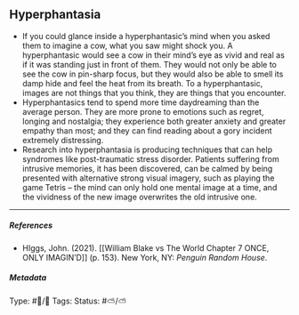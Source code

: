 ## Hyperphantasia  # 

- If you could glance inside a hyperphantasic’s mind when you asked them to imagine a cow, what you saw might shock you. A hyperphantasic would see a cow in their mind’s eye as vivid and real as if it was standing just in front of them. They would not only be able to see the cow in pin-sharp focus, but they would also be able to smell its damp hide and feel the heat from its breath. To a hyperphantasic, images are not things that you think, they are things that you encounter.
- Hyperphantasics tend to spend more time daydreaming than the average person. They are more prone to emotions such as regret, longing and nostalgia; they experience both greater anxiety and greater empathy than most; and they can find reading about a gory incident extremely distressing.
- Research into hyperphantasia is producing techniques that can help syndromes like post-traumatic stress disorder. Patients suffering from intrusive memories, it has been discovered, can be calmed by being presented with alternative strong visual imagery, such as playing the game Tetris – the mind can only hold one mental image at a time, and the vividness of the new image overwrites the old intrusive one.

___

##### References

- HIggs, John. (2021). [[William Blake vs The World Chapter 7 ONCE, ONLY IMAGIN’D]] (p. 153). New York, NY: _Penguin Random House_.

##### Metadata

Type: #🔵/🔵 
Tags:
Status: #⛅️/⛅️